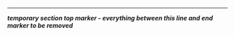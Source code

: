 ------------------------------------
***temporary section top marker - everything between this line and end marker to be removed***


